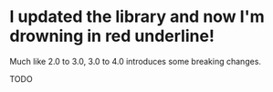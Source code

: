# I updated the library and now I'm drowning in red underline!

Much like 2.0 to 3.0, 3.0 to 4.0 introduces some breaking changes.

TODO